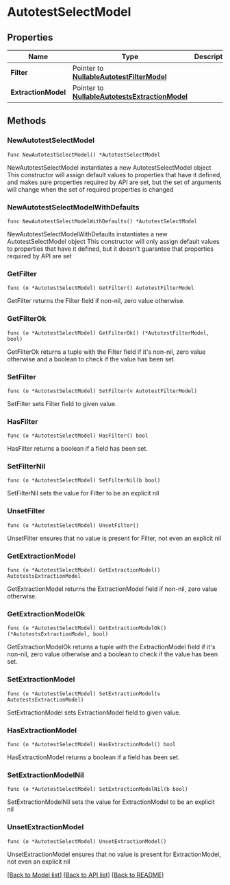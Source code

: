 # AutotestSelectModel

## Properties

Name | Type | Description | Notes
------------ | ------------- | ------------- | -------------
**Filter** | Pointer to [**NullableAutotestFilterModel**](AutotestFilterModel.md) |  | [optional] 
**ExtractionModel** | Pointer to [**NullableAutotestsExtractionModel**](AutotestsExtractionModel.md) |  | [optional] 

## Methods

### NewAutotestSelectModel

`func NewAutotestSelectModel() *AutotestSelectModel`

NewAutotestSelectModel instantiates a new AutotestSelectModel object
This constructor will assign default values to properties that have it defined,
and makes sure properties required by API are set, but the set of arguments
will change when the set of required properties is changed

### NewAutotestSelectModelWithDefaults

`func NewAutotestSelectModelWithDefaults() *AutotestSelectModel`

NewAutotestSelectModelWithDefaults instantiates a new AutotestSelectModel object
This constructor will only assign default values to properties that have it defined,
but it doesn't guarantee that properties required by API are set

### GetFilter

`func (o *AutotestSelectModel) GetFilter() AutotestFilterModel`

GetFilter returns the Filter field if non-nil, zero value otherwise.

### GetFilterOk

`func (o *AutotestSelectModel) GetFilterOk() (*AutotestFilterModel, bool)`

GetFilterOk returns a tuple with the Filter field if it's non-nil, zero value otherwise
and a boolean to check if the value has been set.

### SetFilter

`func (o *AutotestSelectModel) SetFilter(v AutotestFilterModel)`

SetFilter sets Filter field to given value.

### HasFilter

`func (o *AutotestSelectModel) HasFilter() bool`

HasFilter returns a boolean if a field has been set.

### SetFilterNil

`func (o *AutotestSelectModel) SetFilterNil(b bool)`

 SetFilterNil sets the value for Filter to be an explicit nil

### UnsetFilter
`func (o *AutotestSelectModel) UnsetFilter()`

UnsetFilter ensures that no value is present for Filter, not even an explicit nil
### GetExtractionModel

`func (o *AutotestSelectModel) GetExtractionModel() AutotestsExtractionModel`

GetExtractionModel returns the ExtractionModel field if non-nil, zero value otherwise.

### GetExtractionModelOk

`func (o *AutotestSelectModel) GetExtractionModelOk() (*AutotestsExtractionModel, bool)`

GetExtractionModelOk returns a tuple with the ExtractionModel field if it's non-nil, zero value otherwise
and a boolean to check if the value has been set.

### SetExtractionModel

`func (o *AutotestSelectModel) SetExtractionModel(v AutotestsExtractionModel)`

SetExtractionModel sets ExtractionModel field to given value.

### HasExtractionModel

`func (o *AutotestSelectModel) HasExtractionModel() bool`

HasExtractionModel returns a boolean if a field has been set.

### SetExtractionModelNil

`func (o *AutotestSelectModel) SetExtractionModelNil(b bool)`

 SetExtractionModelNil sets the value for ExtractionModel to be an explicit nil

### UnsetExtractionModel
`func (o *AutotestSelectModel) UnsetExtractionModel()`

UnsetExtractionModel ensures that no value is present for ExtractionModel, not even an explicit nil

[[Back to Model list]](../README.md#documentation-for-models) [[Back to API list]](../README.md#documentation-for-api-endpoints) [[Back to README]](../README.md)



